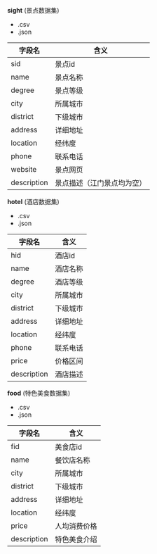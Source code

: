 
**sight** (景点数据集)

- .csv
- .json

| 字段名 | 含义 |
| --- | --- |
| sid | 景点id |
| name | 景点名称 |
| degree | 景点等级 |
| city | 所属城市 |
| district | 下级城市 |
| address | 详细地址 |
| location | 经纬度 |
| phone | 联系电话 |
| website | 景点网页 |
| description | 景点描述（江门景点均为空） |




**hotel** (酒店数据集)

- .csv
- .json

| 字段名 | 含义 |
| --- | --- |
| hid | 酒店id |
| name | 酒店名称 |
| degree | 酒店等级 |
| city | 所属城市 |
| district | 下级城市 |
| address | 详细地址 |
| location | 经纬度 |
| phone | 联系电话 |
| price | 价格区间 |
| description | 酒店描述 |


**food** (特色美食数据集)

- .csv
- .json

| 字段名 | 含义 |
| --- | --- |
| fid | 美食店id |
| name | 餐饮店名称 |
| city | 所属城市 |
| district | 下级城市 |
| address | 详细地址 |
| location | 经纬度 |
| price | 人均消费价格 |
| description | 特色美食介绍 |
